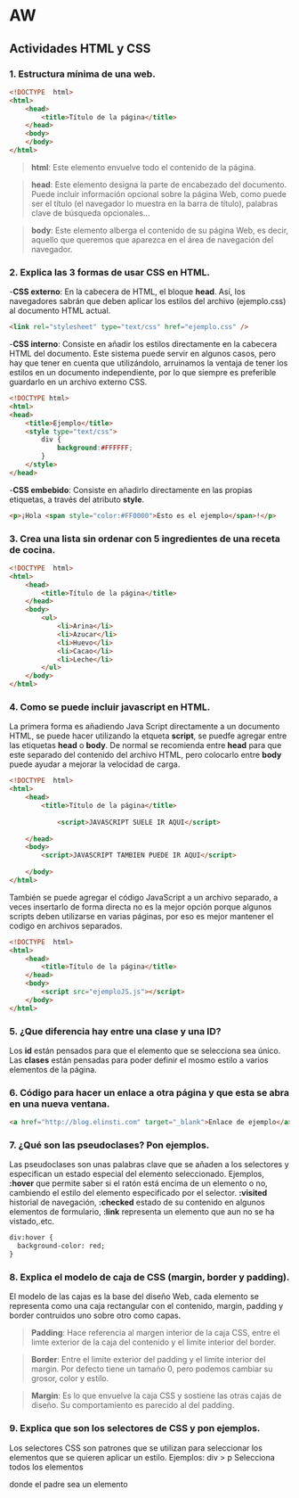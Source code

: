 # AW
## Actividades HTML y CSS
### 1. Estructura mínima de una web.
```html
<!DOCTYPE  html>
<html>
	<head>
		<title>Título de la página</title>
	</head>
	<body>
	</body>
</html>
```
>**html**: Este elemento envuelve todo el contenido de la página.

>**head**: Este elemento designa la parte de encabezado del documento. Puede incluir información opcional sobre la página Web, como puede ser el título (el navegador lo muestra en la barra de título), palabras clave de búsqueda opcionales...

>**body**: Este elemento alberga el contenido de su página Web, es decir, aquello que queremos que aparezca en el área de navegación del navegador.

### 2. Explica las 3 formas de usar CSS en HTML.

-**CSS externo**: En la cabecera de HTML, el bloque **head**. Así, los navegadores sabrán que deben aplicar los estilos del archivo (ejemplo.css) al documento HTML actual.
```html
<link rel="stylesheet" type="text/css" href="ejemplo.css" />
```
-**CSS interno**: Consiste en añadir los estilos directamente en la cabecera HTML del documento. Este sistema puede servir en algunos casos, pero hay que tener en cuenta que utilizándolo, arruinamos la ventaja de tener los estilos en un documento independiente, por lo que siempre es preferible guardarlo en un archivo externo CSS.
```html
<!DOCTYPE html>
<html>
<head>
    <title>Ejemplo</title>
    <style type="text/css">
        div {
            background:#FFFFFF;
        }
    </style>
</head>
```
-**CSS embebido**: Consiste en añadirlo directamente en las propias etiquetas, a través del atributo **style**.
```html
<p>¡Hola <span style="color:#FF0000">Esto es el ejemplo</span>!</p>
```

### 3. Crea una lista sin ordenar con 5 ingredientes de una receta de cocina.
```html
<!DOCTYPE  html>
<html>
	<head>
		<title>Título de la página</title>
	</head>
	<body>
		<ul>
			<li>Arina</li>
			<li>Azucar</li>
			<li>Huevo</li>
			<li>Cacao</li>
			<li>Leche</li>
		</ul>
	</body>
</html>
```

### 4. Como se puede incluir javascript en HTML.
La primera forma es añadiendo Java Script directamente a un documento HTML, se puede hacer utilizando la etqueta **script**, se puedfe agregar entre las etiquetas **head** o **body**. De normal se recomienda entre **head** para que este separado del contenido del archivo HTML, pero colocarlo entre **body** puede ayudar a mejorar la velocidad de carga.
```html
<!DOCTYPE  html>
<html>
	<head>
		<title>Título de la página</title>
	
			<script>JAVASCRIPT SUELE IR AQUI</script>
	
	</head>
	<body>
		<script>JAVASCRIPT TAMBIEN PUEDE IR AQUI</script>
	
	</body>
</html>
```
También se puede agregar el código JavaScript a un archivo separado, a veces insertarlo de forma directa no es la mejor opción porque algunos scripts deben utilizarse en varias páginas, por eso es mejor mantener el codigo en archivos separados.
```html
<!DOCTYPE  html>
<html>
	<head>
		<title>Título de la página</title>
	</head>
	<body>
		<script src="ejemploJS.js"></script>
	</body>
</html>
```

### 5. ¿Que diferencia hay entre una clase y una ID?
Los **id** están pensados para que el elemento que se selecciona sea único. Las **clases** están pensadas para poder definir el mosmo estilo a varios elementos de la página.

### 6. Código para hacer un enlace a otra página y que esta se abra en una nueva ventana.
```html
<a href="http://blog.elinsti.com" target="_blank">Enlace de ejemplo</a>
```

### 7. ¿Qué son las pseudoclases? Pon ejemplos.
Las pseudoclases son unas palabras clave que se añaden a los selectores y especifican un estado especial del elemento seleccionado. Ejemplos, **:hover** que permite saber si el ratón está encima de un elemento o no, cambiendo el estilo del elemento especificado por el selector. **:visited** historial de navegación, **:checked** estado de su contenido en algunos elementos de formulario, **:link** representa un elemento que aun no se ha vistado,.etc.
```html
div:hover {
  background-color: red;
}
```

### 8. Explica el modelo de caja de CSS (margin, border y padding).
El modelo de las cajas es la base del diseño Web, cada elemento se representa como una caja rectangular con el contenido, margin, padding y border contruidos uno sobre otro como capas.

>**Padding**: Hace referencia al margen interior de la caja CSS, entre el limte exterior de la caja del contenido y el limite interior del border.

>**Border**: Entre el limite exterior del padding y el limite interior del margin. Por defecto tiene un tamaño 0, pero podemos cambiar su grosor, color y estilo.

>**Margin**: Es lo que envuelve la caja CSS y sostiene las otras cajas de diseño. Su comportamiento es parecido al del padding.

### 9. Explica que son los selectores de CSS y pon ejemplos.
Los selectores CSS son patrones que se utilizan para seleccionar los elementos que se quieren aplicar un estilo.
Ejemplos:
    	div > p Selecciona todos los elementos <p> donde el padre sea un elemento <div>
